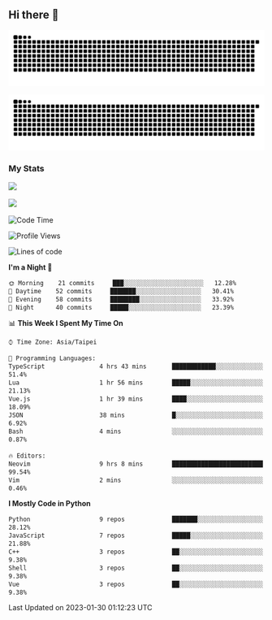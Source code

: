 ## Hi there 👋

<div align="center">

![GitHub Snake Light](https://raw.githubusercontent.com/CSY54/CSY54/snake/github-snake.svg#gh-light-mode-only)

![GitHub Snake dark](https://raw.githubusercontent.com/CSY54/CSY54/snake/github-snake-dark.svg#gh-dark-mode-only)

</div>

### My Stats

![](https://github-readme-stats.vercel.app/api?username=CSY54&theme=nord&show_icons=true)

![](https://github-readme-stats.vercel.app/api/top-langs/?username=CSY54&theme=nord&layout=compact&card_width=445)

<!--START_SECTION:waka-->
![Code Time](http://img.shields.io/badge/Code%20Time-1%2C448%20hrs%2031%20mins-blue)

![Profile Views](http://img.shields.io/badge/Profile%20Views-12-blue)

![Lines of code](https://img.shields.io/badge/From%20Hello%20World%20I%27ve%20Written-113%20Thousand%20lines%20of%20code-blue)

**I'm a Night 🦉** 

```text
🌞 Morning    21 commits     ███░░░░░░░░░░░░░░░░░░░░░░   12.28% 
🌆 Daytime    52 commits     ███████░░░░░░░░░░░░░░░░░░   30.41% 
🌃 Evening    58 commits     ████████░░░░░░░░░░░░░░░░░   33.92% 
🌙 Night      40 commits     █████░░░░░░░░░░░░░░░░░░░░   23.39%

```


📊 **This Week I Spent My Time On** 

```text
⌚︎ Time Zone: Asia/Taipei

💬 Programming Languages: 
TypeScript               4 hrs 43 mins       ████████████░░░░░░░░░░░░░   51.4% 
Lua                      1 hr 56 mins        █████░░░░░░░░░░░░░░░░░░░░   21.13% 
Vue.js                   1 hr 39 mins        ████░░░░░░░░░░░░░░░░░░░░░   18.09% 
JSON                     38 mins             █░░░░░░░░░░░░░░░░░░░░░░░░   6.92% 
Bash                     4 mins              ░░░░░░░░░░░░░░░░░░░░░░░░░   0.87%

🔥 Editors: 
Neovim                   9 hrs 8 mins        █████████████████████████   99.54% 
Vim                      2 mins              ░░░░░░░░░░░░░░░░░░░░░░░░░   0.46%

```

**I Mostly Code in Python** 

```text
Python                   9 repos             ███████░░░░░░░░░░░░░░░░░░   28.12% 
JavaScript               7 repos             █████░░░░░░░░░░░░░░░░░░░░   21.88% 
C++                      3 repos             ██░░░░░░░░░░░░░░░░░░░░░░░   9.38% 
Shell                    3 repos             ██░░░░░░░░░░░░░░░░░░░░░░░   9.38% 
Vue                      3 repos             ██░░░░░░░░░░░░░░░░░░░░░░░   9.38%

```



 Last Updated on 2023-01-30 01:12:23 UTC
<!--END_SECTION:waka-->

<!--
**CSY54/CSY54** is a ✨ _special_ ✨ repository because its `README.md` (this file) appears on your GitHub profile.

Here are some ideas to get you started:

- 🔭 I’m currently working on ...
- 🌱 I’m currently learning ...
- 👯 I’m looking to collaborate on ...
- 🤔 I’m looking for help with ...
- 💬 Ask me about ...
- 📫 How to reach me: ...
- 😄 Pronouns: ...
- ⚡ Fun fact: ...
-->
